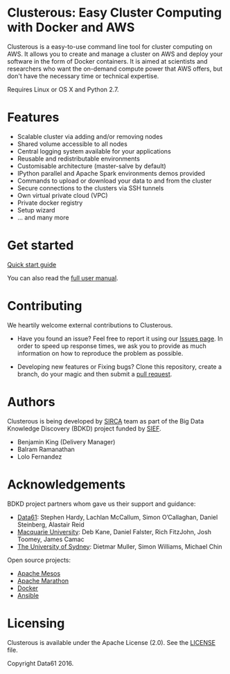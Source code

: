 # Clusterous: Easy Cluster Computing with Docker and AWS
Clusterous is a easy-to-use command line tool for cluster computing on AWS. It allows you to create and manage a cluster on AWS and deploy your software in the form of Docker containers. It is aimed at scientists and researchers who want the on-demand compute power that AWS offers, but don't have the necessary time or technical expertise.

Requires Linux or OS X and Python 2.7.

# Features
- Scalable cluster via adding and/or removing nodes
- Shared volume accessible to all nodes
- Central logging system available for your applications
- Reusable and redistributable environments
- Customisable architecture (master-salve by default)
- IPython parallel and Apache Spark environments demos provided
- Commands to upload or download your data to and from the cluster
- Secure connections to the clusters via SSH tunnels
- Own virtual private cloud (VPC)
- Private docker registry
- Setup wizard
- ... and many more

# Get started

[Quick start guide](docs/manual/02_Quick_start.md)

You can also read the [full user manual](docs/manual/).

# Contributing

We heartily welcome external contributions to Clusterous.

- Have you found an issue? Feel free to report it using our [Issues page](https://github.com/sirca/clusterous/issues). 
In order to speed up response times, we ask you to provide as much information on how to reproduce the problem as possible. 

- Developing new features or Fixing bugs? Clone this repository, create a branch, do your magic and then submit a [pull request](https://github.com/sirca/clusterous/pulls).


# Authors

Clusterous is being developed by [SIRCA](http://www.sirca.org.au/) team as part of the Big Data Knowledge Discovery (BDKD) project funded by [SIEF](http://www.sief.org.au).
- Benjamin King (Delivery Manager) 
- Balram Ramanathan
- Lolo Fernandez

# Acknowledgements

BDKD project partners whom gave us their support and guidance: 

- [Data61](http://www.csiro.au/en/Research/D61): Stephen Hardy, Lachlan McCallum, Simon O’Callaghan, Daniel Steinberg, Alastair Reid
- [Macquarie University](https://www.mq.edu.au/): Deb Kane, Daniel Falster, Rich FitzJohn, Josh Toomey, James Camac
- [The University of Sydney](http://sydney.edu.au/): Dietmar Muller, Simon Williams, Michael Chin

Open source projects:
- [Apache Mesos](http://mesos.apache.org/)
- [Apache Marathon](https://mesosphere.github.io/marathon/)
- [Docker](https://www.docker.com/)
- [Ansible](https://github.com/ansible/ansible)
    
# Licensing
Clusterous is available under the Apache License (2.0). See the [LICENSE](LICENSE.md) file.

Copyright Data61 2016.
